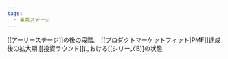 ```yaml
---
tags:
  - 事業ステージ
---
```

[[アーリーステージ]]の後の段階。
[[プロダクトマーケットフィット|PMF]]達成後の拡大期
[[投資ラウンド]]における[[シリーズB]]の状態